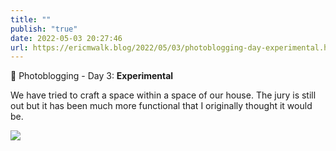 ```yaml
---
title: ""
publish: "true"
date: 2022-05-03 20:27:46
url: https://ericmwalk.blog/2022/05/03/photoblogging-day-experimental.html
---
```

📸 Photoblogging - Day 3: **Experimental**

We have tried to craft a space within a space of our house. The jury is still out but it has been much more functional that I originally thought it would be.

![](https://ericmwalk.blog/uploads/2022/38aa0c48ed.jpg)